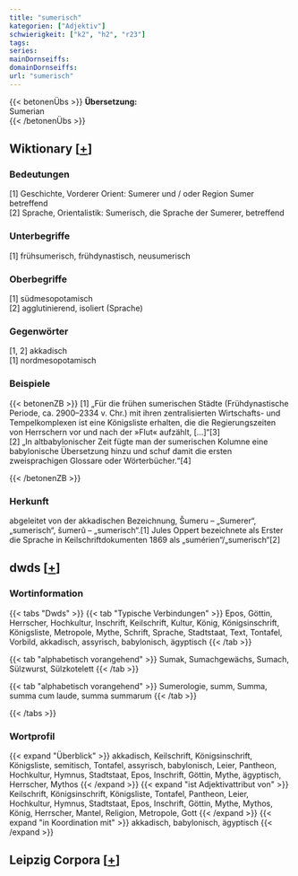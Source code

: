 ```yaml
---
title: "sumerisch"
kategorien: ["Adjektiv"]
schwierigkeit: ["k2", "h2", "r23"]
tags:
series:
mainDornseiffs:
domainDornseiffs:
url: "sumerisch"
---
```


{{< betonenÜbs >}}
**Übersetzung:**  
Sumerian  
{{< /betonenÜbs >}}

## Wiktionary [[+](https://de.wiktionary.org/wiki/sumerisch)]

### Bedeutungen
[1] Geschichte, Vorderer Orient: Sumerer und / oder Region Sumer betreffend  
[2] Sprache, Orientalistik: Sumerisch, die Sprache der Sumerer, betreffend  

### Unterbegriffe
[1] frühsumerisch, frühdynastisch, neusumerisch  

### Oberbegriffe
[1] südmesopotamisch  
[2] agglutinierend, isoliert (Sprache)  

### Gegenwörter
[1, 2] akkadisch  
[1] nordmesopotamisch  

### Beispiele
{{< betonenZB >}}
[1] „Für die frühen sumerischen Städte (Frühdynastische Periode, ca. 2900–2334 v. Chr.) mit ihren zentralisierten Wirtschafts- und Tempelkomplexen ist eine Königsliste erhalten, die die Regierungszeiten von Herrschern vor und nach der »Flut« aufzählt, […]“[3]  
[2] „In altbabylonischer Zeit fügte man der sumerischen Kolumne eine babylonische Übersetzung hinzu und schuf damit die ersten zweisprachigen Glossare oder Wörterbücher.“[4]  

{{< /betonenZB >}}
### Herkunft
abgeleitet von der akkadischen Bezeichnung, Šumeru – „Sumerer“, „sumerisch“, šumerû – „sumerisch“.[1] Jules Oppert bezeichnete als Erster die Sprache in Keilschriftdokumenten 1869 als „sumérien“/„sumerisch“[2]  



## dwds [[+](https://www.dwds.de/wb/sumerisch)]

### Wortinformation
{{< tabs "Dwds" >}}
{{< tab "Typische Verbindungen" >}}
Epos, Göttin, Herrscher, Hochkultur, Inschrift, Keilschrift, Kultur, König, Königsinschrift, Königsliste, Metropole, Mythe, Schrift, Sprache, Stadtstaat, Text, Tontafel, Vorbild, akkadisch, assyrisch, babylonisch, ägyptisch
{{< /tab >}}

{{< tab "alphabetisch vorangehend" >}}
Sumak, Sumachgewächs, Sumach, Sülzwurst, Sülzkotelett
{{< /tab >}}

{{< tab "alphabetisch vorangehend" >}}
Sumerologie, summ, Summa, summa cum laude, summa summarum
{{< /tab >}}

{{< /tabs >}}

### Wortprofil
{{< expand "Überblick" >}} akkadisch, Keilschrift, Königsinschrift, Königsliste, semitisch, Tontafel, assyrisch, babylonisch, Leier, Pantheon, Hochkultur, Hymnus, Stadtstaat, Epos, Inschrift, Göttin, Mythe, ägyptisch, Herrscher, Mythos {{< /expand >}}
{{< expand "ist Adjektivattribut von" >}} Keilschrift, Königsinschrift, Königsliste, Tontafel, Pantheon, Leier, Hochkultur, Hymnus, Stadtstaat, Epos, Inschrift, Göttin, Mythe, Mythos, König, Herrscher, Mantel, Religion, Metropole, Gott {{< /expand >}}
{{< expand "in Koordination mit" >}} akkadisch, babylonisch, ägyptisch {{< /expand >}}

## Leipzig Corpora [[+](https://corpora.uni-leipzig.de/en/res?word=sumerisch&corpusId=deu_newscrawl-public_2018)]

